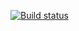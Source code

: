 [![Build status](https://ci.appveyor.com/api/projects/status/5yalypfp2tfe1bvd?svg=true)](https://ci.appveyor.com/project/Yushkevich-A-A/movingelement)

